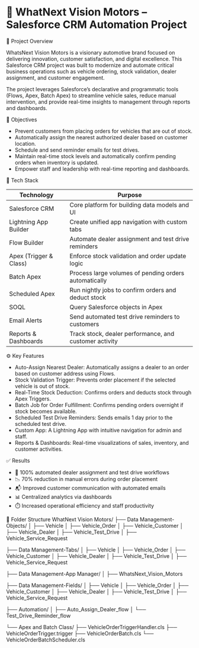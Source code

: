 
# 🚗 WhatNext Vision Motors – Salesforce CRM Automation Project

📘 Project Overview

WhatsNext Vision Motors is a visionary automotive brand focused on delivering innovation, customer satisfaction, and digital excellence. This Salesforce CRM project was built to modernize and automate critical business operations such as vehicle ordering, stock validation, dealer assignment, and customer engagement.

The project leverages Salesforce’s declarative and programmatic tools (Flows, Apex, Batch Apex) to streamline vehicle sales, reduce manual intervention, and provide real-time insights to management through reports and dashboards.


🎯 Objectives

- Prevent customers from placing orders for vehicles that are out of stock.
- Automatically assign the nearest authorized dealer based on customer location.
- Schedule and send reminder emails for test drives.
- Maintain real-time stock levels and automatically confirm pending orders when inventory is updated.
- Empower staff and leadership with real-time reporting and dashboards.


🧱 Tech Stack

| Technology            | Purpose                                                  |
|-----------------------|----------------------------------------------------------|
| Salesforce CRM        | Core platform for building data models and UI           |
| Lightning App Builder | Create unified app navigation with custom tabs           |
| Flow Builder          | Automate dealer assignment and test drive reminders      |
| Apex (Trigger & Class)| Enforce stock validation and order update logic          |
| Batch Apex            | Process large volumes of pending orders automatically    |
| Scheduled Apex        | Run nightly jobs to confirm orders and deduct stock      |
| SOQL                  | Query Salesforce objects in Apex                         |
| Email Alerts          | Send automated test drive reminders to customers         |
| Reports & Dashboards  | Track stock, dealer performance, and customer activity   |


⚙️ Key Features

- Auto-Assign Nearest Dealer: Automatically assigns a dealer to an order based on customer address using Flows.
- Stock Validation Trigger: Prevents order placement if the selected vehicle is out of stock.
- Real-Time Stock Deduction: Confirms orders and deducts stock through Apex Triggers.
- Batch Job for Order Fulfillment: Confirms pending orders overnight if stock becomes available.
- Scheduled Test Drive Reminders: Sends emails 1 day prior to the scheduled test drive.
- Custom App: A Lightning App with intuitive navigation for admin and staff.
- Reports & Dashboards: Real-time visualizations of sales, inventory, and customer activities.

✅ Results

- 🔄 100% automated dealer assignment and test drive workflows  
- 📉 70% reduction in manual errors during order placement  
- 📬 Improved customer communication with automated emails  
- 📊 Centralized analytics via dashboards  
- ⏱️ Increased operational efficiency and staff productivity


📌 Folder Structure
WhatNext Vision Motors/
├── Data Management-Objects/
│   ├── Vehicle
│   ├── Vehicle_Order
│   ├── Vehicle_Customer
│   ├── Vehicle_Dealer
│   ├── Vehicle_Test_Drive
│   ├── Vehicle_Service_Request

├── Data Management-Tabs/
│   ├── Vehicle
│   ├── Vehicle_Order
│   ├── Vehicle_Customer
│   ├── Vehicle_Dealer
│   ├── Vehicle_Test_Drive
│   ├── Vehicle_Service_Request

├── Data Management-App Manager/
│   ├── WhatsNext_Vision_Motors

├── Data Management-Fields/
│   ├── Vehicle
│   ├── Vehicle_Order
│   ├── Vehicle_Customer
│   ├── Vehicle_Dealer
│   ├── Vehicle_Test_Drive
│   ├── Vehicle_Service_Request

├── Automation/
│   ├── Auto_Assign_Dealer_flow
│   └── Test_Drive_Reminder_flow

└── Apex and Batch Class/
   ├── VehicleOrderTriggerHandler.cls
   ├── VehicleOrderTrigger.trigger
   ├── VehicleOrderBatch.cls
   └── VehicleOrderBatchScheduler.cls

